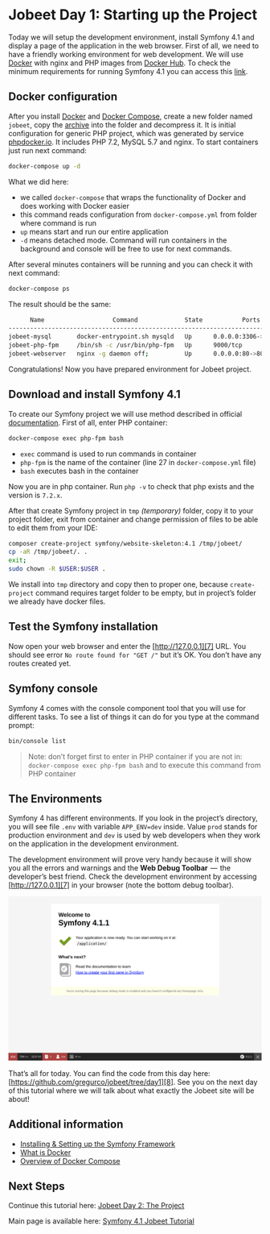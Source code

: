 # Jobeet Day 1: Starting up the Project

Today we will setup the development environment, install Symfony 4.1 and display a page of the application in the web browser.
First of all, we need to have a friendly working environment for web development. We will use [Docker][1] with 
nginx and PHP images from [Docker Hub][2].
To check the minimum requirements for running Symfony 4.1 you can access this [link][3].

## Docker configuration

After you install [Docker][4] and [Docker Compose][5], create a new folder named `jobeet`, copy the [archive](../files/archives/jobeet.zip) into the folder and decompress it.
It is initial configuration for generic PHP project, which was generated by service [phpdocker.io][9].
It includes PHP 7.2, MySQL 5.7 and nginx. To start containers just run next command:

```bash
docker-compose up -d
```

What we did here:

* we called `docker-compose` that wraps the functionality of Docker and does working with Docker easier
* this command reads configuration from `docker-compose.yml` from folder where command is run
* `up` means start and run our entire application
* `-d` means detached mode. Command will run containers in the background and console will be free to use for next commands.

After several minutes containers will be running and you can check it with next command:

```bash
docker-compose ps
```

The result should be the same:

```bash
      Name                   Command             State           Ports          
-------------------------------------------------------------------------------
jobeet-mysql       docker-entrypoint.sh mysqld   Up      0.0.0.0:3306->3306/tcp 
jobeet-php-fpm     /bin/sh -c /usr/bin/php-fpm   Up      9000/tcp               
jobeet-webserver   nginx -g daemon off;          Up      0.0.0.0:80->80/tcp
```

Congratulations! Now you have prepared environment for Jobeet project.

## Download and install Symfony 4.1

To create our Symfony project we will use method described in official [documentation][6].
First of all, enter PHP container:

```bash
docker-compose exec php-fpm bash
```

* `exec` command is used to run commands in container
* `php-fpm` is the name of the container (line 27 in `docker-compose.yml` file)
* `bash` executes bash in the container

Now you are in php container. Run `php -v` to check that php exists and the version is `7.2.x`.

After that create Symfony project in `tmp` _(temporary)_ folder, copy it to your project folder, exit from container and change permission of files to be able to edit them from your IDE:

```bash
composer create-project symfony/website-skeleton:4.1 /tmp/jobeet/
cp -aR /tmp/jobeet/. .
exit;
sudo chown -R $USER:$USER .
```

We install into `tmp` directory and copy then to proper one, because `create-project` command requires target folder to be empty, but in project’s folder we already have docker files.

## Test the Symfony installation

Now open your web browser and enter the [http://127.0.0.1][7] URL. You should see error `No route found for "GET /"` but it’s OK. You don’t have any routes created yet.

## Symfony console

Symfony 4 comes with the console component tool that you will use for different tasks. To see a list of things it can do for you type at the command prompt:

```bash
bin/console list
```

> Note: don’t forget first to enter in PHP container if you are not in: `docker-compose exec php-fpm bash`
> and to execute this command from PHP container

## The Environments

Symfony 4 has different environments. If you look in the project’s directory, you will see file `.env` with variable `APP_ENV=dev` inside.
Value `prod` stands for production environment and `dev` is used by web developers when they work on the application in the development environment.  

The development environment will prove very handy because it will show you all the errors and warnings and the **Web Debug Toolbar**  —  the developer’s best friend.
Check the development environment by accessing [http://127.0.0.1][7] in your browser (note the bottom debug toolbar).

![Debug toolbar](../files/images/screenshot_1.png)

That’s all for today. You can find the code from this day here: [https://github.com/gregurco/jobeet/tree/day1][8].
See you on the next day of this tutorial where we will talk about what exactly the Jobeet site will be about!

## Additional information

- [Installing & Setting up the Symfony Framework][10]
- [What is Docker][11]
- [Overview of Docker Compose][12]

## Next Steps

Continue this tutorial here: [Jobeet Day 2: The Project](day-2.md)

Main page is available here: [Symfony 4.1 Jobeet Tutorial](../index.md)

[1]: https://www.docker.com/
[2]: https://hub.docker.com/
[3]: https://symfony.com/doc/4.1/reference/requirements.html
[4]: https://docs.docker.com/install/linux/docker-ce/ubuntu/
[5]: https://docs.docker.com/compose/install/
[6]: https://symfony.com/doc/4.1/setup.html
[7]: http://127.0.0.1
[8]: https://github.com/gregurco/jobeet/tree/day1
[9]: https://phpdocker.io/generator
[10]: https://symfony.com/doc/4.1/setup.html
[11]: https://www.docker.com/what-docker
[12]: https://docs.docker.com/compose/overview/
